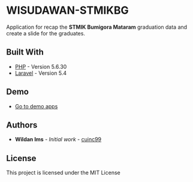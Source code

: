 # WISUDAWAN-STMIKBG

Application for recap the **STMIK Bumigora Mataram** graduation data and create a slide for the graduates.

## Built With

* [PHP](http://www.php.net/) - Version 5.6.30
* [Laravel](https://laravel.com/) - Version 5.4

## Demo

* [Go to demo apps](http://wisudawan.stmikbumigora.ac.id)

## Authors

* **Wildan Ims** - *Initial work* - [cuinc99](https://github.com/cuinc99)

## License

This project is licensed under the MIT License
